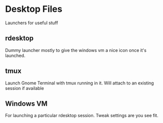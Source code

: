 # Desktop Files
Launchers for useful stuff

## rdesktop

Dummy launcher mostly to give the windows vm a nice icon once it's launched.

## tmux

Launch Gnome Terminal with tmux running in it. Will attach to an existing session if available

## Windows VM

For launching a particular rdesktop session. Tweak settings are you see fit.

